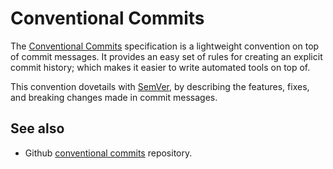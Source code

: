 # Conventional Commits

The [Conventional Commits](https://sentenz.github.io/backup-service/website/conventionalcommits.org/en/v1.0.0/index.html) specification is a lightweight convention on top of commit messages. It provides an easy set of rules for creating an explicit commit history; which makes it easier to write automated tools on top of.

This convention dovetails with [SemVer](https://sentenz.github.io/backup-service/website/semver.org/index.html), by describing the features, fixes, and breaking changes made in commit messages.

## See also

- Github [conventional commits](https://github.com/conventional-commits/conventionalcommits.org) repository.
